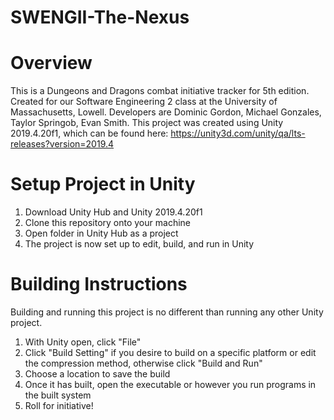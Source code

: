 # SWENGII-The-Nexus

# Overview
This is a Dungeons and Dragons combat initiative tracker for 5th edition. Created for our Software Engineering 2 class at the University of Massachusetts, Lowell. Developers are Dominic Gordon, Michael Gonzales, Taylor Springob, Evan Smith. This project was created using Unity 2019.4.20f1, which can be found here: https://unity3d.com/unity/qa/lts-releases?version=2019.4

# Setup Project in Unity
1. Download Unity Hub and Unity 2019.4.20f1
2. Clone this repository onto your machine
3. Open folder in Unity Hub as a project
4. The project is now set up to edit, build, and run in Unity

# Building Instructions
Building and running this project is no different than running any other Unity project. 
1. With Unity open, click "File"
2. Click "Build Setting" if you desire to build on a specific platform or edit the compression method, otherwise click "Build and Run"
3. Choose a location to save the build
4. Once it has built, open the executable or however you run programs in the built system
5. Roll for initiative!
